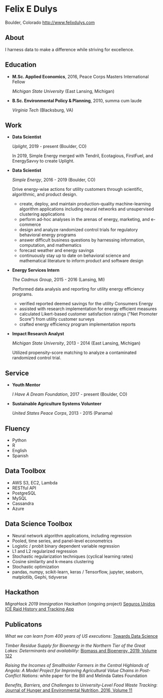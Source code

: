 Felix E Dulys
=============

Boulder, Colorado
<http://www.felixdulys.com>

About
---------

I harness data to make a difference while striving for excellence.



Education
---------

*   **M.Sc. Applied Economics**, 2016, Peace Corps Masters International Fellow

    *Michigan State University* (East Lansing, Michigan)

*   **B.Sc. Environmental Policy & Planning**, 2010, summa cum laude

    *Virginia Tech* (Blacksburg, VA)


Work
---------------

*   **Data Scientist**

    *Uplight*, 2019 - present (Boulder, CO)

    In 2019, Simple Energy merged with Tendril, Ecotagious, FirstFuel, and EnergySavvy to create Uplight.




*   **Data Scientist**

    *Simple Energy*, 2016 - 2019 (Boulder, CO)

    Drive energy-wise actions for utility customers through scientific, algorithmic, and product design.

    - create, deploy, and maintain production-quality machine-learning algorithm applications including neural networks and unsupervised clustering applications
    - perform ad-hoc analyses in the arenas of energy, marketing, and e-commerce
    - design and analyze randomized control trials for regulatory behavioral energy programs
    - answer difficult business questions by harnessing information, computation, and mathematics
    - forecast weather and energy savings
    - continuously stay up to date on behavioral science and mathematical literature to inform product and software design






*   **Energy Services Intern**

    *The Cadmus Group*, 2015 - 2016 (Lansing, MI)

    Performed data analysis and reporting for utility energy efficiency programs.

    - verified reported deemed savings for the utility Consumers Energy
    - assisted with research implementation for energy efficient measures
    - calculated Likert-based customer satisfaction ratings ("Net Promoter Score") from utility customer surveys
    - crafted energy efficiency program implementation reports







*   **Impact Research Analyst**

    *Michigan State University*, 2013 - 2014 (East Lansing, Michigan)

    Utilized propensity-score matching to analyze a contaminated randomized control trial.



Service
-------

*   **Youth Mentor**

    *I Have A Dream Foundation*, 2017 - present (Boulder, CO)

*   **Sustainable Agriculture Systems Volunteer**

    *United States Peace Corps*, 2013 - 2015 (Panama)



Fluency
------

- Python
- R
- English
- Spanish


Data Toolbox
------

- AWS S3, EC2, Lambda
- RESTful API
- PostgreSQL
- MySQL
- Cassandra
- Azure


Data Science Toolbox
--------------------

- Neural network algorithm applications, including regression
- Pooled, time series, and panel-level econometrics
- Logistic / probit binary dependent variable regression
- L1 and L2 regularized regression
- Stochastic regularization techniques (cyclical learning rates)
- Cosine similarity and k-means clustering
- Stochastic optimization
- pandas, numpy, scikit-learn, keras / Tensorflow, jupyter, seaborn, matplotlib, Gephi, tidyverse


Hackathon
---------
*MigraHack 2019 Immigration Hackathon* (ongoing project) [Seguros Unidos ICE Raid History and Tracking App](<http://github.com/mariajcb/migrahack>)

Publicatons
-----------

*What we can learn from 400 years of US executions*: [Towards Data Science](<https://towardsdatascience.com/what-we-can-learn-from-400-years-of-us-executions-a6a8f522dba>)


*Timber Residue Supply for Bioenergy in the Northern Tier of the Great Lakes: Determinants and availability*: [Biomass and Bioenergy, 2019, Volume 122](<https://www.sciencedirect.com/science/article/pii/S0961953419300352>)

*Raising the Incomes of Smallholder Farmers in the Central Highlands of Angola: A Model Project for Improving Agricultural Value Chains in Post-Conflict Nations*: white paper for the Bill and Melinda Gates Foundation

*Benefits, Barriers, and Challenges to University-Level Food Waste Tracking*: [Journal of Hunger and Environmental Nutrition, 2016, Volume 11](<https://www.tandfonline.com/doi/abs/10.1080/19320248.2015.1045676?journalCode=when20>)
